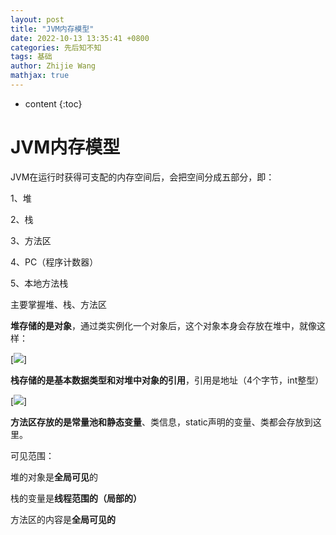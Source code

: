 ```yaml
---
layout: post
title: "JVM内存模型"
date: 2022-10-13 13:35:41 +0800
categories: 先后知不知
tags: 基础
author: Zhijie Wang
mathjax: true
---
```


* content
{:toc}

# JVM内存模型
JVM在运行时获得可支配的内存空间后，会把空间分成五部分，即：

1、堆

2、栈

3、方法区

4、PC（程序计数器）

5、本地方法栈

主要掌握堆、栈、方法区

**堆存储的是对象**，通过类实例化一个对象后，这个对象本身会存放在堆中，就像这样：

[![](https://github.com/Jestain/Jestain.github.io/blob/main/images/%E5%A0%86%20(1).jpg)]

**栈存储的是基本数据类型和对堆中对象的引用**，引用是地址（4个字节，int整型）

[![](https://github.com/Jestain/Jestain.github.io/blob/main/images/%E5%A0%86%20(2).jpg)]

**方法区存放的是常量池和静态变量**、类信息，static声明的变量、类都会存放到这里。

可见范围：

堆的对象是**全局可见**的

栈的变量是**线程范围的（局部的）**

方法区的内容是**全局可见的**
